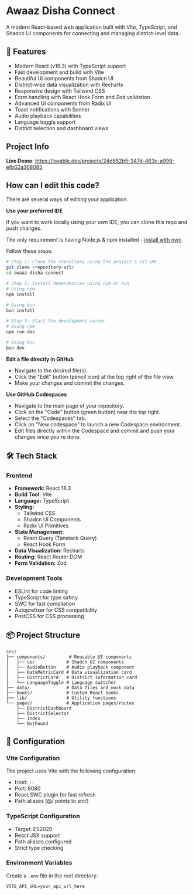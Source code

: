 # Awaaz Disha Connect

A modern React-based web application built with Vite, TypeScript, and Shadcn UI components for connecting and managing district-level data.

## 🚀 Features

- Modern React (v18.3) with TypeScript support
- Fast development and build with Vite
- Beautiful UI components from Shadcn UI
- District-wise data visualization with Recharts
- Responsive design with Tailwind CSS
- Form handling with React Hook Form and Zod validation
- Advanced UI components from Radix UI
- Toast notifications with Sonner
- Audio playback capabilities
- Language toggle support
- District selection and dashboard views

## Project Info

**Live Demo**: https://lovable.dev/projects/24d652b5-347d-463c-a998-efb62a368085

## How can I edit this code?

There are several ways of editing your application.

**Use your preferred IDE**

If you want to work locally using your own IDE, you can clone this repo and push changes.

The only requirement is having Node.js & npm installed - [install with nvm](https://github.com/nvm-sh/nvm#installing-and-updating)

Follow these steps:

```sh
# Step 1: Clone the repository using the project's Git URL.
git clone <repository-url>
cd awaaz-disha-connect

# Step 2: Install dependencies using npm or bun
# Using npm
npm install

# Using bun
bun install

# Step 3: Start the development server
# Using npm
npm run dev

# Using bun
bun dev
```

**Edit a file directly in GitHub**

- Navigate to the desired file(s).
- Click the "Edit" button (pencil icon) at the top right of the file view.
- Make your changes and commit the changes.

**Use GitHub Codespaces**

- Navigate to the main page of your repository.
- Click on the "Code" button (green button) near the top right.
- Select the "Codespaces" tab.
- Click on "New codespace" to launch a new Codespace environment.
- Edit files directly within the Codespace and commit and push your changes once you're done.

## 🛠️ Tech Stack

### Frontend
- **Framework:** React 18.3
- **Build Tool:** Vite
- **Language:** TypeScript
- **Styling:**
  - Tailwind CSS
  - Shadcn UI Components
  - Radix UI Primitives
- **State Management:**
  - React Query (Tanstack Query)
  - React Hook Form
- **Data Visualization:** Recharts
- **Routing:** React Router DOM
- **Form Validation:** Zod

### Development Tools
- ESLint for code linting
- TypeScript for type safety
- SWC for fast compilation
- Autoprefixer for CSS compatibility
- PostCSS for CSS processing

## 📦 Project Structure

```
src/
├── components/         # Reusable UI components
│   ├── ui/            # Shadcn UI components
│   ├── AudioButton    # Audio playback component
│   ├── DataMetricCard # Data visualization card
│   ├── DistrictCard   # District information card
│   └── LanguageToggle # Language switcher
├── data/              # Data files and mock data
├── hooks/             # Custom React hooks
├── lib/               # Utility functions
└── pages/             # Application pages/routes
    ├── DistrictDashboard
    ├── DistrictSelector
    ├── Index
    └── NotFound
```

## 🔧 Configuration

### Vite Configuration
The project uses Vite with the following configuration:
- Host: `::`
- Port: 8080
- React SWC plugin for fast refresh
- Path aliases (@/ points to src/)

### TypeScript Configuration
- Target: ES2020
- React JSX support
- Path aliases configured
- Strict type checking

### Environment Variables

Create a `.env` file in the root directory:

```env
VITE_API_URL=your_api_url_here
```

